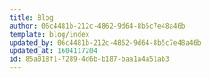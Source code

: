 ```yaml
---
title: Blog
author: 06c4481b-212c-4862-9d64-8b5c7e48a46b
template: blog/index
updated_by: 06c4481b-212c-4862-9d64-8b5c7e48a46b
updated_at: 1604117204
id: 85a018f1-7289-4d6b-b187-baa1a4a51ab3
---
```

